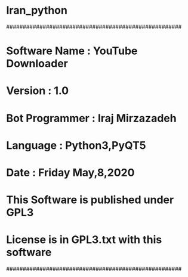 # Iran_python
#####################################################
# Software Name : YouTube Downloader                #
# Version : 1.0                                     #
# Bot Programmer : Iraj Mirzazadeh                  #
# Language : Python3,PyQT5                          #
# Date : Friday May,8,2020                          #
# This Software is published under GPL3             #
# License is in GPL3.txt with this software         #
#####################################################
